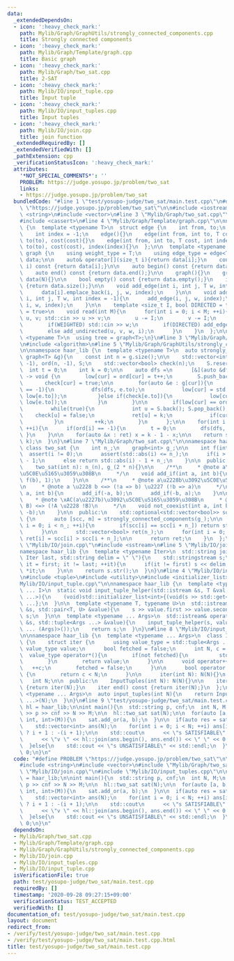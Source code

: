 ```yaml
---
data:
  _extendedDependsOn:
  - icon: ':heavy_check_mark:'
    path: Mylib/Graph/GraphUtils/strongly_connected_components.cpp
    title: Strongly connected components
  - icon: ':heavy_check_mark:'
    path: Mylib/Graph/Template/graph.cpp
    title: Basic graph
  - icon: ':heavy_check_mark:'
    path: Mylib/Graph/two_sat.cpp
    title: 2-SAT
  - icon: ':heavy_check_mark:'
    path: Mylib/IO/input_tuple.cpp
    title: Input tuple
  - icon: ':heavy_check_mark:'
    path: Mylib/IO/input_tuples.cpp
    title: Input tuples
  - icon: ':heavy_check_mark:'
    path: Mylib/IO/join.cpp
    title: join function
  _extendedRequiredBy: []
  _extendedVerifiedWith: []
  _pathExtension: cpp
  _verificationStatusIcon: ':heavy_check_mark:'
  attributes:
    '*NOT_SPECIAL_COMMENTS*': ''
    PROBLEM: https://judge.yosupo.jp/problem/two_sat
    links:
    - https://judge.yosupo.jp/problem/two_sat
  bundledCode: "#line 1 \"test/yosupo-judge/two_sat/main.test.cpp\"\n#define PROBLEM\
    \ \"https://judge.yosupo.jp/problem/two_sat\"\n\n#include <iostream>\n#include\
    \ <string>\n#include <vector>\n#line 3 \"Mylib/Graph/two_sat.cpp\"\n#include <optional>\n\
    #include <cassert>\n#line 4 \"Mylib/Graph/Template/graph.cpp\"\n\nnamespace haar_lib\
    \ {\n  template <typename T>\n  struct edge {\n    int from, to;\n    T cost;\n\
    \    int index = -1;\n    edge(){}\n    edge(int from, int to, T cost): from(from),\
    \ to(to), cost(cost){}\n    edge(int from, int to, T cost, int index): from(from),\
    \ to(to), cost(cost), index(index){}\n  };\n\n  template <typename T>\n  struct\
    \ graph {\n    using weight_type = T;\n    using edge_type = edge<T>;\n\n    std::vector<std::vector<edge<T>>>\
    \ data;\n\n    auto& operator[](size_t i){return data[i];}\n    const auto& operator[](size_t\
    \ i) const {return data[i];}\n\n    auto begin() const {return data.begin();}\n\
    \    auto end() const {return data.end();}\n\n    graph(){}\n    graph(int N):\
    \ data(N){}\n\n    bool empty() const {return data.empty();}\n    int size() const\
    \ {return data.size();}\n\n    void add_edge(int i, int j, T w, int index = -1){\n\
    \      data[i].emplace_back(i, j, w, index);\n    }\n\n    void add_undirected(int\
    \ i, int j, T w, int index = -1){\n      add_edge(i, j, w, index);\n      add_edge(j,\
    \ i, w, index);\n    }\n\n    template <size_t I, bool DIRECTED = true, bool WEIGHTED\
    \ = true>\n    void read(int M){\n      for(int i = 0; i < M; ++i){\n        int\
    \ u, v; std::cin >> u >> v;\n        u -= I;\n        v -= I;\n        T w = 1;\n\
    \        if(WEIGHTED) std::cin >> w;\n        if(DIRECTED) add_edge(u, v, w, i);\n\
    \        else add_undirected(u, v, w, i);\n      }\n    }\n  };\n\n  template\
    \ <typename T>\n  using tree = graph<T>;\n}\n#line 3 \"Mylib/Graph/GraphUtils/strongly_connected_components.cpp\"\
    \n#include <algorithm>\n#line 5 \"Mylib/Graph/GraphUtils/strongly_connected_components.cpp\"\
    \n\nnamespace haar_lib {\n  template <typename T>\n  auto strongly_connected_components(const\
    \ graph<T> &g){\n    const int n = g.size();\n\n    std::vector<int> ret(n), low(n,\
    \ -1), ord(n, -1), S;\n    std::vector<bool> check(n);\n    S.reserve(n);\n  \
    \  int t = 0;\n    int k = 0;\n\n    auto dfs =\n      [&](auto &dfs, int cur)\
    \ -> void {\n        low[cur] = ord[cur] = t++;\n        S.push_back(cur);\n \
    \       check[cur] = true;\n\n        for(auto &e : g[cur]){\n          if(ord[e.to]\
    \ == -1){\n            dfs(dfs, e.to);\n            low[cur] = std::min(low[cur],\
    \ low[e.to]);\n          }else if(check[e.to]){\n            low[cur] = std::min(low[cur],\
    \ low[e.to]);\n          }\n        }\n\n        if(low[cur] == ord[cur]){\n \
    \         while(true){\n            int u = S.back(); S.pop_back();\n        \
    \    check[u] = false;\n            ret[u] = k;\n            if(cur == u) break;\n\
    \          }\n          ++k;\n        }\n      };\n\n    for(int i = 0; i < n;\
    \ ++i){\n      if(ord[i] == -1){\n        t = 0;\n        dfs(dfs, i);\n     \
    \ }\n    }\n\n    for(auto &x : ret) x = k - 1 - x;\n\n    return std::make_pair(ret,\
    \ k);\n  }\n}\n#line 7 \"Mylib/Graph/two_sat.cpp\"\n\nnamespace haar_lib {\n \
    \ class two_sat {\n    int n_;\n    graph<int> g_;\n\n    int f(int i){\n    \
    \  assert(i != 0);\n      assert(std::abs(i) <= n_);\n      if(i > 0) return i\
    \ - 1;\n      else return std::abs(i) - 1 + n_;\n    }\n\n  public:\n    two_sat(){}\n\
    \    two_sat(int n): n_(n), g_(2 * n){}\n\n    /**\n     * @note a\u2192b\u3092\
    \u5C0E\u5165\u3059\u308B\n     */\n    void add_if(int a, int b){\n      g_.add_edge(f(a),\
    \ f(b), 1);\n    }\n\n    /**\n     * @note a\u2228b\u3092\u5C0E\u5165\u3059\u308B\
    \n     * @note a \u2228 b <=> (!a => b) \u2227 (!b => a)\n     */\n    void add_or(int\
    \ a, int b){\n      add_if(-a, b);\n      add_if(-b, a);\n    }\n\n    /**\n \
    \    * @note \xAC(a\u2227b)\u3092\u5C0E\u5165\u3059\u308B\n     * @note !(A \u2227\
    \ B) <=> (!A \u2228 !B)\n     */\n    void not_coexist(int a, int b){\n      add_or(-a,\
    \ -b);\n    }\n\n  public:\n    std::optional<std::vector<bool>> solve() const\
    \ {\n      auto [scc, m] = strongly_connected_components(g_);\n\n      for(int\
    \ i = 0; i < n_; ++i){\n        if(scc[i] == scc[i + n_]) return std::nullopt;\n\
    \      }\n\n      std::vector<bool> ret(n_);\n      for(int i = 0; i < n_; ++i)\
    \ ret[i] = scc[i] > scc[i + n_];\n\n      return ret;\n    }\n  };\n}\n#line 3\
    \ \"Mylib/IO/join.cpp\"\n#include <sstream>\n#line 5 \"Mylib/IO/join.cpp\"\n\n\
    namespace haar_lib {\n  template <typename Iter>\n  std::string join(Iter first,\
    \ Iter last, std::string delim = \" \"){\n    std::stringstream s;\n\n    for(auto\
    \ it = first; it != last; ++it){\n      if(it != first) s << delim;\n      s <<\
    \ *it;\n    }\n\n    return s.str();\n  }\n}\n#line 4 \"Mylib/IO/input_tuples.cpp\"\
    \n#include <tuple>\n#include <utility>\n#include <initializer_list>\n#line 6 \"\
    Mylib/IO/input_tuple.cpp\"\n\nnamespace haar_lib {\n  template <typename T, size_t\
    \ ... I>\n  static void input_tuple_helper(std::istream &s, T &val, std::index_sequence<I\
    \ ...>){\n    (void)std::initializer_list<int>{(void(s >> std::get<I>(val)), 0)\
    \ ...};\n  }\n\n  template <typename T, typename U>\n  std::istream& operator>>(std::istream\
    \ &s, std::pair<T, U> &value){\n    s >> value.first >> value.second;\n    return\
    \ s;\n  }\n\n  template <typename ... Args>\n  std::istream& operator>>(std::istream\
    \ &s, std::tuple<Args ...> &value){\n    input_tuple_helper(s, value, std::make_index_sequence<sizeof\
    \ ... (Args)>());\n    return s;\n  }\n}\n#line 8 \"Mylib/IO/input_tuples.cpp\"\
    \n\nnamespace haar_lib {\n  template <typename ... Args>\n  class InputTuples\
    \ {\n    struct iter {\n      using value_type = std::tuple<Args ...>;\n     \
    \ value_type value;\n      bool fetched = false;\n      int N, c = 0;\n\n    \
    \  value_type operator*(){\n        if(not fetched){\n          std::cin >> value;\n\
    \        }\n        return value;\n      }\n\n      void operator++(){\n     \
    \   ++c;\n        fetched = false;\n      }\n\n      bool operator!=(iter &) const\
    \ {\n        return c < N;\n      }\n\n      iter(int N): N(N){}\n    };\n\n \
    \   int N;\n\n  public:\n    InputTuples(int N): N(N){}\n\n    iter begin() const\
    \ {return iter(N);}\n    iter end() const {return iter(N);}\n  };\n\n  template\
    \ <typename ... Args>\n  auto input_tuples(int N){\n    return InputTuples<Args\
    \ ...>(N);\n  }\n}\n#line 9 \"test/yosupo-judge/two_sat/main.test.cpp\"\n\nnamespace\
    \ hl = haar_lib;\n\nint main(){\n  std::string p, cnf;\n  int N, M;\n  std::cin\
    \ >> p >> cnf >> N >> M;\n\n  hl::two_sat sat(N);\n\n  for(auto [a, b, c] : hl::input_tuples<int,\
    \ int, int>(M)){\n    sat.add_or(a, b);\n  }\n\n  if(auto res = sat.solve(); res){\n\
    \    std::vector<int> ans(N);\n    for(int i = 0; i < N; ++i) ans[i] = (*res)[i]\
    \ ? i + 1 : -(i + 1);\n\n    std::cout\n      << \"s SATISFIABLE\" << std::endl\n\
    \      << \"v \" << hl::join(ans.begin(), ans.end()) << \" \" << 0 << std::endl;\n\
    \  }else{\n    std::cout << \"s UNSATISFIABLE\" << std::endl;\n  }\n\n  return\
    \ 0;\n}\n"
  code: "#define PROBLEM \"https://judge.yosupo.jp/problem/two_sat\"\n\n#include <iostream>\n\
    #include <string>\n#include <vector>\n#include \"Mylib/Graph/two_sat.cpp\"\n#include\
    \ \"Mylib/IO/join.cpp\"\n#include \"Mylib/IO/input_tuples.cpp\"\n\nnamespace hl\
    \ = haar_lib;\n\nint main(){\n  std::string p, cnf;\n  int N, M;\n  std::cin >>\
    \ p >> cnf >> N >> M;\n\n  hl::two_sat sat(N);\n\n  for(auto [a, b, c] : hl::input_tuples<int,\
    \ int, int>(M)){\n    sat.add_or(a, b);\n  }\n\n  if(auto res = sat.solve(); res){\n\
    \    std::vector<int> ans(N);\n    for(int i = 0; i < N; ++i) ans[i] = (*res)[i]\
    \ ? i + 1 : -(i + 1);\n\n    std::cout\n      << \"s SATISFIABLE\" << std::endl\n\
    \      << \"v \" << hl::join(ans.begin(), ans.end()) << \" \" << 0 << std::endl;\n\
    \  }else{\n    std::cout << \"s UNSATISFIABLE\" << std::endl;\n  }\n\n  return\
    \ 0;\n}\n"
  dependsOn:
  - Mylib/Graph/two_sat.cpp
  - Mylib/Graph/Template/graph.cpp
  - Mylib/Graph/GraphUtils/strongly_connected_components.cpp
  - Mylib/IO/join.cpp
  - Mylib/IO/input_tuples.cpp
  - Mylib/IO/input_tuple.cpp
  isVerificationFile: true
  path: test/yosupo-judge/two_sat/main.test.cpp
  requiredBy: []
  timestamp: '2020-09-28 09:27:15+09:00'
  verificationStatus: TEST_ACCEPTED
  verifiedWith: []
documentation_of: test/yosupo-judge/two_sat/main.test.cpp
layout: document
redirect_from:
- /verify/test/yosupo-judge/two_sat/main.test.cpp
- /verify/test/yosupo-judge/two_sat/main.test.cpp.html
title: test/yosupo-judge/two_sat/main.test.cpp
---
```

